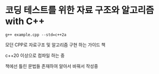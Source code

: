 # 코딩 테스트를 위한 자료 구조와 알고리즘 with C++
```
g++ example.cpp --std=c++2a
```

모던 CPP로 자료구조 및 알고리즘 구현 하는 가이드 책

c++20 이상으로 컴파일 하는 중

책에선 틀린 문법들 존재하여 알아서 바꿔서 작성중
